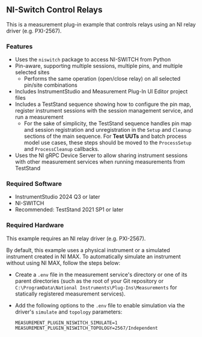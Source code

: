 ## NI-Switch Control Relays

This is a measurement plug-in example that controls relays using an NI relay driver
(e.g. PXI-2567).

### Features

- Uses the `niswitch` package to access NI-SWITCH from Python
- Pin-aware, supporting multiple sessions, multiple pins, and multiple selected
  sites
  - Performs the same operation (open/close relay) on all selected pin/site
    combinations
- Includes InstrumentStudio and Measurement Plug-In UI Editor project files
- Includes a TestStand sequence showing how to configure the pin map, register
  instrument sessions with the session management service, and run a measurement
  - For the sake of simplicity, the TestStand sequence handles pin map and
    session registration and unregistration in the `Setup` and `Cleanup`
    sections of the main sequence. For **Test UUTs** and batch process model use
    cases, these steps should be moved to the `ProcessSetup` and
    `ProcessCleanup` callbacks.
- Uses the NI gRPC Device Server to allow sharing instrument sessions with other
  measurement services when running measurements from TestStand

### Required Software

- InstrumentStudio 2024 Q3 or later
- NI-SWITCH
- Recommended: TestStand 2021 SP1 or later

### Required Hardware

This example requires an NI relay driver (e.g. PXI-2567).

By default, this example uses a physical instrument or a simulated instrument
created in NI MAX. To automatically simulate an instrument without using NI MAX,
follow the steps below:
- Create a `.env` file in the measurement service's directory or one of its
  parent directories (such as the root of your Git repository or
  `C:\ProgramData\National Instruments\Plug-Ins\Measurements` for statically
  registered measurement services).
- Add the following options to the `.env` file to enable simulation via the
  driver's `simulate` and `topology` parameters:

  ```
  MEASUREMENT_PLUGIN_NISWITCH_SIMULATE=1
  MEASUREMENT_PLUGIN_NISWITCH_TOPOLOGY=2567/Independent
  ```
